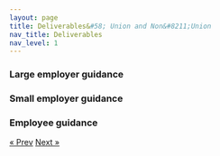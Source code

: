 ```yaml
---
layout: page
title: Deliverables&#58; Union and Non&#8211;Union
nav_title: Deliverables
nav_level: 1
---
```


###  Large employer guidance

###  Small employer guidance

### Employee guidance



<!-- Pagination -->
<div class="pagination">
  <a class="pagination-item older" href="{{ site.baseurl }}/04-Pay-Equity-Task-Force">&laquo; Prev</a>
  <a class="pagination-item newer" href="{{ site.baseurl }}/06-Looking-Ahead">Next &raquo;</a>
</div>
